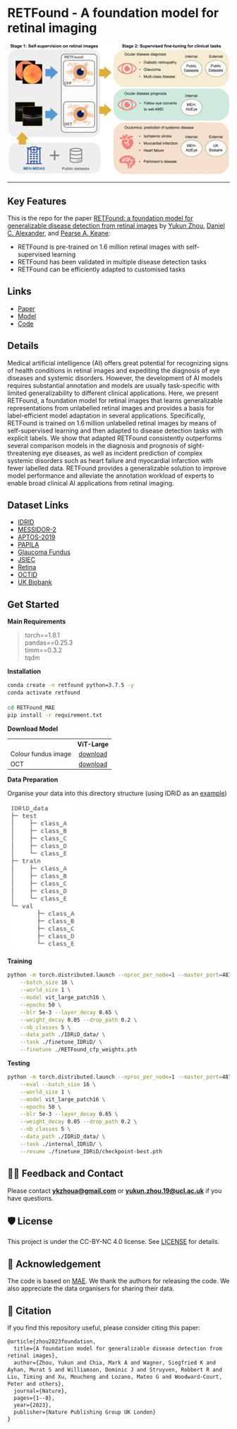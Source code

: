 # RETFound - A foundation model for retinal imaging
<!-- select Model and/or Data and/or Code as needed>
### Welcome to OpenMEDLab! 👋

<!--
**Here are some ideas to get you started:**
🙋‍♀️ A short introduction - what is your organization all about?
🌈 Contribution guidelines - how can the community get involved?
👩‍💻 Useful resources - where can the community find your docs? Is there anything else the community should know?
🍿 Fun facts - what does your team eat for breakfast?
🧙 Remember, you can do mighty things with the power of [Markdown](https://docs.github.com/github/writing-on-github/getting-started-with-writing-and-formatting-on-github/basic-writing-and-formatting-syntax)
-->


<!-- Insert the project banner here -->
<div align="center">
    <a href="https://"><img width="1000px" height="auto" src="./pic/pipeline.jpg"></a>
</div>

---


## Key Features

This is the repo for the paper [RETFound: a foundation model for generalizable disease detection from retinal images](https://www.nature.com/articles/s41586-023-06555-x) by [Yukun Zhou](https://rmaphoh.github.io/), [Daniel C. Alexander](https://scholar.google.com/citations?user=mH-ZOQEAAAAJ&hl=zh-CN), and [Pearse A. Keane](https://scholar.google.com/citations?user=-7KS8pYAAAAJ&hl=zh-CN):

- RETFound is pre-trained on 1.6 million retinal images with self-supervised learning
- RETFound has been validated in multiple disease detection tasks
- RETFound can be efficiently adapted to customised tasks

## Links

- [Paper](https://www.nature.com/articles/s41586-023-06555-x)
- [Model](https://github.com/openmedlab/RETFound_MAE#:~:text=r%20requirement.txt-,Download%20Model,-ViT%2DLarge)
- [Code](https://github.com/rmaphoh/RETFound_MAE#fine-tuning-with-retfound-weights) 
<!-- [Code] may link to your project at your institute>


<!-- give a introduction of your project -->
## Details

Medical artificial intelligence (AI) offers great potential for recognizing signs of health conditions in retinal images and expediting the diagnosis of eye diseases and systemic disorders. However, the development of AI models requires substantial annotation and models are usually task-specific with limited generalizability to different clinical applications. Here, we present RETFound, a foundation model for retinal images that learns generalizable representations from unlabelled retinal images and provides a basis for label-efficient model adaptation in several applications. Specifically, RETFound is trained on 1.6 million unlabelled retinal images by means of self-supervised learning and then adapted to disease detection tasks with explicit labels. We show that adapted RETFound consistently outperforms several comparison models in the diagnosis and prognosis of sight-threatening eye diseases, as well as incident prediction of complex systemic disorders such as heart failure and myocardial infarction with fewer labelled data. RETFound provides a generalizable solution to improve model performance and alleviate the annotation workload of experts to enable broad clinical AI applications from retinal imaging.


## Dataset Links

- [IDRID](https://ieee-dataport.org/open-access/indian-diabetic-retinopathy-image-dataset-idrid)
- [MESSIDOR-2](https://www.adcis.net/en/third-party/messidor2/)
- [APTOS-2019](https://www.kaggle.com/competitions/aptos2019-blindness-detection/data)
- [PAPILA](https://figshare.com/articles/dataset/PAPILA/14798004/1)
- [Glaucoma Fundus](https://dataverse.harvard.edu/dataset.xhtml?persistentId=doi:10.7910/DVN/1YRRAC)
- [JSIEC](https://zenodo.org/record/3477553)
- [Retina](https://www.kaggle.com/datasets/jr2ngb/cataractdataset)
- [OCTID](https://borealisdata.ca/dataverse/OCTID)
- [UK Biobank](https://www.ukbiobank.ac.uk/)


## Get Started

**Main Requirements**     
> torch==1.8.1  
> pandas==0.25.3  
> timm==0.3.2  
> tqdm  

**Installation**
```bash
conda create -n retfound python=3.7.5 -y
conda activate retfound

cd RETFound_MAE
pip install -r requirement.txt
```

**Download Model**

<table><tbody>
<!-- START TABLE -->
<!-- TABLE HEADER -->
<th valign="bottom"></th>
<th valign="bottom">ViT-Large</th>
<!-- TABLE BODY -->
<tr><td align="left">Colour fundus image</td>
<td align="center"><a href="https://drive.google.com/file/d/1l62zbWUFTlp214SvK6eMwPQZAzcwoeBE/view?usp=sharing">download</a></td>
</tr>
<!-- TABLE BODY -->
<tr><td align="left">OCT</td>
<td align="center"><a href="https://drive.google.com/file/d/1m6s7QYkjyjJDlpEuXm7Xp3PmjN-elfW2/view?usp=sharing">download</a></td>
</tr>
</tbody></table>


**Data Preparation**

Organise your data into this directory structure (using IDRiD as an [example](Example.ipynb))

<p align="left">
  <img src="./pic/file_index.jpg" width="160">
</p>


**Training**
```bash
python -m torch.distributed.launch --nproc_per_node=1 --master_port=48798 main_finetune.py \
    --batch_size 16 \
    --world_size 1 \
    --model vit_large_patch16 \
    --epochs 50 \
    --blr 5e-3 --layer_decay 0.65 \
    --weight_decay 0.05 --drop_path 0.2 \
    --nb_classes 5 \
    --data_path ./IDRiD_data/ \
    --task ./finetune_IDRiD/ \
    --finetune ./RETFound_cfp_weights.pth
```



**Testing**
```bash
python -m torch.distributed.launch --nproc_per_node=1 --master_port=48798 main_finetune.py \
    --eval --batch_size 16 \
    --world_size 1 \
    --model vit_large_patch16 \
    --epochs 50 \
    --blr 5e-3 --layer_decay 0.65 \
    --weight_decay 0.05 --drop_path 0.2 \
    --nb_classes 5 \
    --data_path ./IDRiD_data/ \
    --task ./internal_IDRiD/ \
    --resume ./finetune_IDRiD/checkpoint-best.pth
```

## 🙋‍♀️ Feedback and Contact

Please contact 	**ykzhoua@gmail.com** or **yukun.zhou.19@ucl.ac.uk** if you have questions.


## 🛡️ License

This project is under the CC-BY-NC 4.0 license. See [LICENSE](LICENSE) for details.

## 🙏 Acknowledgement

The code is based on [MAE](https://github.com/facebookresearch/mae). We thank the authors for releasing the code. We also appreciate the data organisers for sharing their data.

## 📝 Citation

If you find this repository useful, please consider citing this paper:
```
@article{zhou2023foundation,
  title={A foundation model for generalizable disease detection from retinal images},
  author={Zhou, Yukun and Chia, Mark A and Wagner, Siegfried K and Ayhan, Murat S and Williamson, Dominic J and Struyven, Robbert R and Liu, Timing and Xu, Moucheng and Lozano, Mateo G and Woodward-Court, Peter and others},
  journal={Nature},
  pages={1--8},
  year={2023},
  publisher={Nature Publishing Group UK London}
}
```


